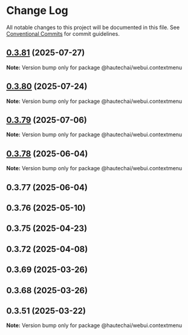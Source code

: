 # Change Log

All notable changes to this project will be documented in this file.
See [Conventional Commits](https://conventionalcommits.org) for commit guidelines.

## [0.3.81](https://github.com/HautechAI/webui/compare/@hautechai/webui.contextmenu@0.3.80...@hautechai/webui.contextmenu@0.3.81) (2025-07-27)

**Note:** Version bump only for package @hautechai/webui.contextmenu

## [0.3.80](https://github.com/HautechAI/webui/compare/@hautechai/webui.contextmenu@0.3.79...@hautechai/webui.contextmenu@0.3.80) (2025-07-24)

**Note:** Version bump only for package @hautechai/webui.contextmenu

## [0.3.79](https://github.com/HautechAI/webui/compare/@hautechai/webui.contextmenu@0.3.78...@hautechai/webui.contextmenu@0.3.79) (2025-07-06)

**Note:** Version bump only for package @hautechai/webui.contextmenu

## [0.3.78](https://github.com/HautechAI/webui/compare/@hautechai/webui.contextmenu@0.3.77...@hautechai/webui.contextmenu@0.3.78) (2025-06-04)

**Note:** Version bump only for package @hautechai/webui.contextmenu

## 0.3.77 (2025-06-04)

## 0.3.76 (2025-05-10)

## 0.3.75 (2025-04-23)

## 0.3.72 (2025-04-08)

## 0.3.69 (2025-03-26)

## 0.3.68 (2025-03-26)

## 0.3.51 (2025-03-22)

**Note:** Version bump only for package @hautechai/webui.contextmenu

